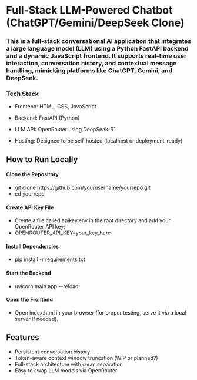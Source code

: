 # Full-Stack LLM-Powered Chatbot (ChatGPT/Gemini/DeepSeek Clone)
### This is a full-stack conversational AI application that integrates a large language model (LLM) using a Python FastAPI backend and a dynamic JavaScript frontend. It supports real-time user interaction, conversation history, and contextual message handling, mimicking platforms like ChatGPT, Gemini, and DeepSeek.

### Tech Stack
- Frontend: HTML, CSS, JavaScript

- Backend: FastAPI (Python)

- LLM API: OpenRouter using DeepSeek-R1

- Hosting: Designed to be self-hosted (localhost or deployment-ready)

## How to Run Locally
#### Clone the Repository
- git clone https://github.com/yourusername/yourrepo.git
- cd yourrepo

#### Create API Key File
- Create a file called apikey.env in the root directory and add your OpenRouter API key:
- OPENROUTER_API_KEY=your_key_here

#### Install Dependencies
- pip install -r requirements.txt
  
#### Start the Backend
- uvicorn main:app --reload
  
#### Open the Frontend
- Open index.html in your browser (for proper testing, serve it via a local server if needed).

## Features
- Persistent conversation history
- Token-aware context window truncation (WIP or planned?)
- Full-stack architecture with clean separation
- Easy to swap LLM models via OpenRouter

